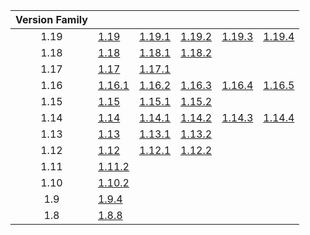| Version Family | | | | | |
|:---:|---|---|---|---|---|
| 1.19 | [1.19](https://github.com/BaldGang/spigot-build/releases/download/20230513/spigot-1.19.jar) | [1.19.1](https://github.com/BaldGang/spigot-build/releases/download/20230513/spigot-1.19.1.jar) | [1.19.2](https://github.com/BaldGang/spigot-build/releases/download/20230513/spigot-1.19.2.jar) | [1.19.3](https://github.com/BaldGang/spigot-build/releases/download/20230513/spigot-1.19.3.jar) | [1.19.4](https://github.com/BaldGang/spigot-build/releases/download/20230513/spigot-1.19.4.jar) |
| 1.18 | [1.18](https://github.com/BaldGang/spigot-build/releases/download/20230513/spigot-1.18.jar) | [1.18.1](https://github.com/BaldGang/spigot-build/releases/download/20230513/spigot-1.18.1.jar) | [1.18.2](https://github.com/BaldGang/spigot-build/releases/download/20230513/spigot-1.18.2.jar) | | |
| 1.17 | [1.17](https://github.com/BaldGang/spigot-build/releases/download/20230513/spigot-1.17.jar) | [1.17.1](https://github.com/BaldGang/spigot-build/releases/download/20230513/spigot-1.17.1.jar) | | | |
| 1.16 | [1.16.1](https://github.com/BaldGang/spigot-build/releases/download/20230513/spigot-1.16.1.jar) | [1.16.2](https://github.com/BaldGang/spigot-build/releases/download/20230513/spigot-1.16.2.jar) | [1.16.3](https://github.com/BaldGang/spigot-build/releases/download/20230513/spigot-1.16.3.jar) | [1.16.4](https://github.com/BaldGang/spigot-build/releases/download/20230513/spigot-1.16.4.jar) | [1.16.5](https://github.com/BaldGang/spigot-build/releases/download/20230513/spigot-1.16.5.jar) |
| 1.15 | [1.15](https://github.com/BaldGang/spigot-build/releases/download/20230513/spigot-1.15.jar) | [1.15.1](https://github.com/BaldGang/spigot-build/releases/download/20230513/spigot-1.15.1.jar) | [1.15.2](https://github.com/BaldGang/spigot-build/releases/download/20230513/spigot-1.15.2.jar) | | |
| 1.14 | [1.14](https://github.com/BaldGang/spigot-build/releases/download/20230513/spigot-1.14.jar) | [1.14.1](https://github.com/BaldGang/spigot-build/releases/download/20230513/spigot-1.14.1.jar) | [1.14.2](https://github.com/BaldGang/spigot-build/releases/download/20230513/spigot-1.14.2.jar) | [1.14.3](https://github.com/BaldGang/spigot-build/releases/download/20230513/spigot-1.14.3.jar) | [1.14.4](https://github.com/BaldGang/spigot-build/releases/download/20230513/spigot-1.14.4.jar) |
| 1.13 | [1.13](https://github.com/BaldGang/spigot-build/releases/download/20230513/spigot-1.13.jar) | [1.13.1](https://github.com/BaldGang/spigot-build/releases/download/20230513/spigot-1.13.1.jar) | [1.13.2](https://github.com/BaldGang/spigot-build/releases/download/20230513/spigot-1.13.2.jar) | | |
| 1.12 | [1.12](https://github.com/BaldGang/spigot-build/releases/download/20230513/spigot-1.12.jar) | [1.12.1](https://github.com/BaldGang/spigot-build/releases/download/20230513/spigot-1.12.1.jar) | [1.12.2](https://github.com/BaldGang/spigot-build/releases/download/20230513/spigot-1.12.2.jar) | | |
| 1.11 | [1.11.2](https://github.com/BaldGang/spigot-build/releases/download/20230513/spigot-1.11.2.jar) | | | | |
| 1.10 | [1.10.2](https://github.com/BaldGang/spigot-build/releases/download/20230513/spigot-1.10.2.jar) | | | | |
| 1.9 | [1.9.4](https://github.com/BaldGang/spigot-build/releases/download/20230513/spigot-1.9.4.jar) | | | | |
| 1.8 | [1.8.8](https://github.com/BaldGang/spigot-build/releases/download/20230513/spigot-1.8.8.jar) | | | | |
